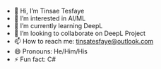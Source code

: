 - 👋 Hi, I’m Tinsae Tesfaye
- 👀 I’m interested in AI/ML
- 🌱 I’m currently learning DeepL
- 💞️ I’m looking to collaborate on DeepL Project
- 📫 How to reach me: tinsatesfaye@outlook.com
- 😄 Pronouns: He/Him/His
- ⚡ Fun fact: C#

<!---
tinsatesfaye/tinsatesfaye is a ✨ special ✨ repository because its `README.md` (this file) appears on your GitHub profile.
You can click the Preview link to take a look at your changes.
--->
